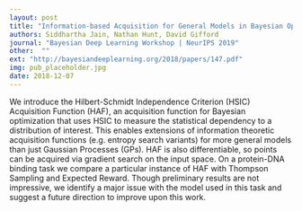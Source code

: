 ```yaml
---
layout: post
title: "Information-based Acquisition for General Models in Bayesian Optimization"
authors: Siddhartha Jain, Nathan Hunt, David Gifford
journal: "Bayesian Deep Learning Workshop | NeurIPS 2019"
other:  ""
ext: "http://bayesiandeeplearning.org/2018/papers/147.pdf"
img: pub_placeholder.jpg
date: 2018-12-07
---
```


We introduce the Hilbert-Schmidt Independence Criterion (HSIC) Acquisition Function (HAF), an acquisition function for Bayesian optimization that uses HSIC to measure the statistical dependency to a distribution of interest. This enables extensions of information theoretic acquisition functions (e.g. entropy search variants) for more general models than just Gaussian Processes (GPs). HAF is also differentiable, so points can be acquired via gradient search on the input space. On a protein-DNA binding task we compare a particular instance of HAF with Thompson Sampling and Expected Reward. Though preliminary results are not impressive, we identify a major issue with the model used in this task and suggest a future direction to improve upon this work.
